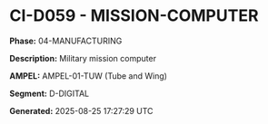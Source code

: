 # CI-D059 - MISSION-COMPUTER

**Phase:** 04-MANUFACTURING

**Description:** Military mission computer

**AMPEL:** AMPEL-01-TUW (Tube and Wing)

**Segment:** D-DIGITAL

**Generated:** 2025-08-25 17:27:29 UTC
